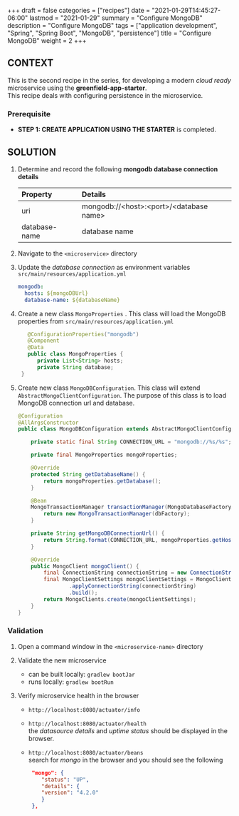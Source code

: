 +++
draft = false
categories = ["recipes"]
date = "2021-01-29T14:45:27-06:00"
lastmod = "2021-01-29"
summary = "Configure MongoDB"
description = "Configure MongoDB"
tags = ["application development", "Spring", "Spring Boot", "MongoDB", "persistence"]
title = "Configure MongoDB"
weight = 2
+++

## CONTEXT
This is the second recipe in the series, for developing a modern _cloud ready_ microservice using the **greenfield-app-starter**.  
This recipe deals with configuring persistence in the microservice.  

### Prerequisite

- **STEP 1: CREATE APPLICATION USING THE STARTER** is completed.

## SOLUTION

1. Determine and record the following **mongodb database connection details** 

   | Property        | Details  |
   | :---            |    :----   | 
   | uri | mongodb://\<host>:\<port>/\<database name> 
   | database-name | database  name  |
 
1. Navigate to the `<microservice>` directory

1. Update the _database connection_ as environment variables `src/main/resources/application.yml`

    ```yml
    mongodb:
      hosts: ${mongoDBUrl}
      database-name: ${databaseName}
    ```
1. Create a new class `MongoProperties` . This class will load the MongoDB properties from `src/main/resources/application.yml`

    ```java
       @ConfigurationProperties("mongodb")
       @Component
       @Data
       public class MongoProperties {
          private List<String> hosts;
          private String database;
     }
    ```

1. Create new class `MongoDBConfiguration`. This class will extend `AbstractMongoClientConfiguration`.
   The purpose of this class is to load MongoDB connection url and database.

    ```java
    @Configuration
    @AllArgsConstructor
    public class MongoDBConfiguration extends AbstractMongoClientConfiguration {
    
        private static final String CONNECTION_URL = "mongodb://%s/%s";
    
        private final MongoProperties mongoProperties;
    
        @Override
        protected String getDatabaseName() {
            return mongoProperties.getDatabase();
        }
    
        @Bean
        MongoTransactionManager transactionManager(MongoDatabaseFactory dbFactory) {
            return new MongoTransactionManager(dbFactory);
        }
    
        private String getMongoDBConnectionUrl() {
            return String.format(CONNECTION_URL, mongoProperties.getHosts().get(0), mongoProperties.getDatabase());
        }
    
        @Override
        public MongoClient mongoClient() {
            final ConnectionString connectionString = new ConnectionString(getMongoDBConnectionUrl());
            final MongoClientSettings mongoClientSettings = MongoClientSettings.builder()
                    .applyConnectionString(connectionString)
                    .build();
            return MongoClients.create(mongoClientSettings);
        }
    }
    ```

### Validation

1. Open a command window in the `<microservice-name>` directory

1. Validate the new microservice
   - can be built locally: `gradlew bootJar`
   - runs locally: `gradlew bootRun`

1. Verify microservice health in the browser

   - `http://localhost:8080/actuator/info`
     
   - `http://localhost:8080/actuator/health`  
      the _datasource details_ and _uptime status_ should be displayed in the browser.
   
   - `http://localhost:8080/actuator/beans`  
     search for _mongo_ in the browser and you should see the following
     ```json
      "mongo": {
         "status": "UP",
         "details": {
         "version": "4.2.0"
         }
      },    
     ```


